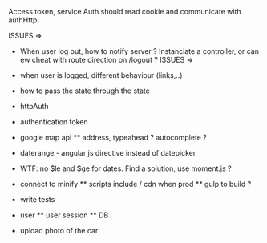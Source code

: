 Access token, service Auth should read cookie
and communicate with authHttp

ISSUES =>
* When user log out, how to notify server ? Instanciate a controller, or can ew cheat with route direction on /logout ?
ISSUES =>
* when user is logged, different behaviour (links,..)
* how to pass the state through the state
* httpAuth
* authentication token



* google map api
** address, typeahead ? autocomplete ?

* daterange - angular js directive instead of datepicker

* WTF: no $le and $ge for dates. Find a solution, use moment.js ?


* connect to minify
** scripts include / cdn when prod
** gulp to build ?

* write tests
* user
** user session
** DB

* upload photo of the car
